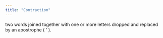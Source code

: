 ```yaml
---
title: "Contraction"
---
```

two words joined together with one or more letters dropped and replaced by an apostrophe ( ' ).

